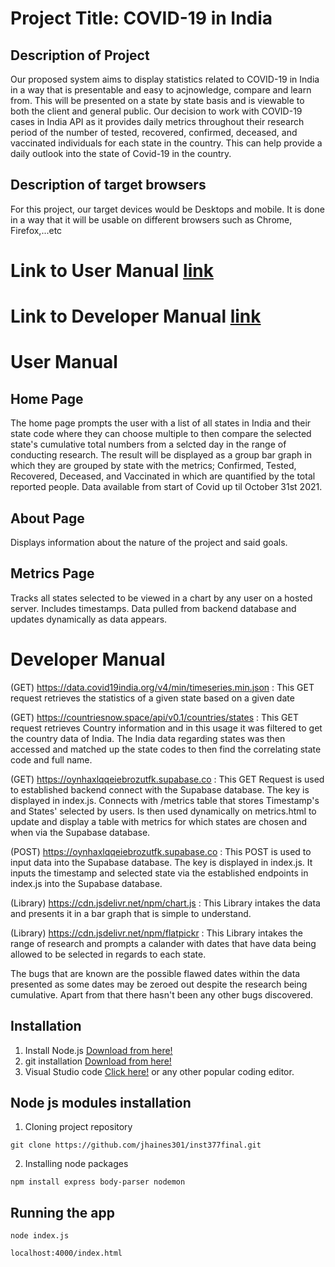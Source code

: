 # Project Title: COVID-19 in India

## Description of Project

Our proposed system aims to display statistics related to COVID-19 in India in a way that is presentable and easy to acjnowledge, compare and learn from. This will be presented on a state by state basis and is viewable to both the client and general public. Our decision to work with COVID-19 cases in India API as it provides daily metrics throughout their research period of the number of tested, recovered, confirmed, deceased, and vaccinated individuals for each state in the country. This can help provide a daily outlook into the state of Covid-19 in the country.

## Description of target browsers

For this project, our target devices would be Desktops and mobile. It is done in a way that it will be usable on different browsers such as Chrome, Firefox,...etc

# Link to User Manual [link](https://github.com/jhaines301/inst377final/blob/main/README.md#user-manual)
# Link to Developer Manual [link](https://github.com/jhaines301/inst377final/blob/main/README.md#developer-manual)

# User Manual

## Home Page
The home page prompts the user with a list of all states in India and their state code where they can choose multiple to then compare the selected state's cumulative total numbers from a selcted day in the range of conducting research. The result will be displayed as a group bar graph in which they are grouped by state with the metrics; Confirmed, Tested, Recovered, Deceased, and Vaccinated in which are quantified by the total reported people. Data available from start of Covid up til October 31st 2021. 

## About Page
Displays information about the nature of the project and said goals.

## Metrics Page
Tracks all states selected to be viewed in a chart by any user on a hosted server. Includes timestamps. Data pulled from backend database and updates dynamically as data appears.

# Developer Manual

(GET)
https://data.covid19india.org/v4/min/timeseries.min.json
: This GET request retrieves the statistics of a given state based on a given date

(GET)
https://countriesnow.space/api/v0.1/countries/states
: This GET request retrieves Country information and in this usage it was filtered to get the country data of India. The India data regarding states was then accessed and matched up the state codes to then find the correlating state code and full name.

(GET)
https://oynhaxlqqeiebrozutfk.supabase.co
: This GET Request is used to established backend connect with the Supabase database. The key is displayed in index.js. Connects with /metrics table that stores Timestamp's and States' selected by users. Is then used dynamically on metrics.html to update and display a table with metrics for which states are chosen and when via the Supabase database.

(POST)
https://oynhaxlqqeiebrozutfk.supabase.co
: This POST is used to input data into the Supabase database. The key is displayed in index.js. It inputs the timestamp and selected state via the established endpoints in index.js into the Supabase database. 

(Library)
https://cdn.jsdelivr.net/npm/chart.js
: This Library intakes the data and presents it in a bar graph that is simple to understand.

(Library)
https://cdn.jsdelivr.net/npm/flatpickr
: This Library intakes the range of research and prompts a calander with dates that have data being allowed to be selected in regards to each state.


The bugs that are known are the possible flawed dates within the data presented as some dates may be zeroed out despite the research being cumulative. Apart from that there hasn't been any other bugs discovered.

## Installation

1. Install Node.js [Download from here!](https://nodejs.org/en/download)
2. git installation [Download from here!](https://git-scm.com/downloads)
3. Visual Studio code [Click here!](https://code.visualstudio.com/Download) or any other popular coding editor.

## Node js modules installation
1. Cloning project repository
```
git clone https://github.com/jhaines301/inst377final.git
```
2. Installing node packages
```
npm install express body-parser nodemon
```
## Running the app
```
node index.js
```
```
localhost:4000/index.html
```



